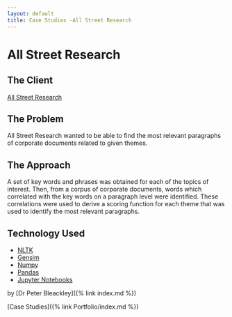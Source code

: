 ```yaml
---
layout: default
title: Case Studies -All Street Research
---
```


# All Street Research

## The Client

[All Street Research](https://www.allstreet.org/)

## The Problem

All Street Research wanted to be able to find the most relevant paragraphs of corporate documents related to given themes.

## The Approach

A set of key words and phrases was obtained for each of the topics of interest. Then, from a corpus of corporate documents, words which correlated with the key words on a paragraph level were identified. These correlations were used to derive a scoring function for each theme that was used to identify the most relevant paragraphs.

## Technology Used

* [NLTK](https://www.nltk.org/)
* [Gensim](https://radimrehurek.com/gensim/index.html)
* [Numpy](https://numpy.org/)
* [Pandas](https://pandas.pydata.org/)
* [Jupyter Notebooks](https://jupyter.org/)

by [Dr Peter Bleackley]({% link index.md %})

[Case Studies]({% link Portfolio/index.md %})

